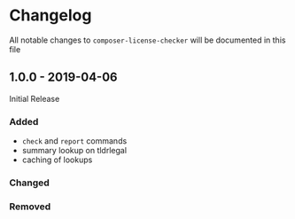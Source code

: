# Changelog

All notable changes to `composer-license-checker` will be documented in this file

## 1.0.0 - 2019-04-06

Initial Release

### Added
- `check` and `report` commands
- summary lookup on tldrlegal
- caching of lookups

### Changed

### Removed
